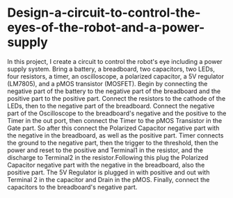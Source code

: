 # Design-a-circuit-to-control-the-eyes-of-the-robot-and-a-power-supply
In this project, I create a circuit to control the robot's eye including a power supply system.
Bring a battery, a breadboard, two capacitors, two LEDs, four resistors, a timer, an oscilloscope, a polarized capacitor, a 5V regulator (LM7805), and a pMOS transistor (MOSFET). 
Begin by connecting the negative part of the battery to the negative part of the breadboard and the positive part to the positive part. 
Connect the resistors to the cathode of the LEDs, then to the negative part of the breadboard.
Connect the negative part of the Oscilloscope to the breadboard's negative and the positive to the Timer in the out port, then connect the Timer to the pMOS Transistor in the Gate part. So after this connect the Polarized Capacitor negative part with the negative in the breadboard, as well as the positive part. 
Timer connects the ground to the negative part, then the trigger to the threshold, then the power and reset to the positive and Terminal1 in the resistor, and the discharge to Terminal2 in the resistor.Following this plug the Polarized Capacitor negative part with the negative in the breadboard, also the positive part. The 5V Regulator is plugged in with positive and out with Terminal 2 in the capacitor and Drain in the pMOS. Finally, connect the capacitors to the breadboard's negative part.
